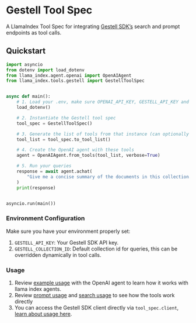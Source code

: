 # Gestell Tool Spec

A LlamaIndex Tool Spec for integrating [Gestell SDK’s](https://gestell.ai) search and prompt endpoints as tool calls.

## Quickstart

```python
import asyncio
from dotenv import load_dotenv
from llama_index.agent.openai import OpenAIAgent
from llama_index.tools.gestell import GestellToolSpec


async def main():
    # 1. Load your .env, make sure OPENAI_API_KEY, GESTELL_API_KEY and GESTELL_COLLECTION_ID are available
    load_dotenv()

    # 2. Instantiate the Gestell tool spec
    tool_spec = GestellToolSpec()

    # 3. Generate the list of tools from that instance (can optionally add other tools for the agent to use)
    tool_list = tool_spec.to_tool_list()

    # 4. Create the OpenAI agent with these tools
    agent = OpenAIAgent.from_tools(tool_list, verbose=True)

    # 5. Run your queries
    response = await agent.achat(
        "Give me a concise summary of the documents in this collection."
    )
    print(response)


asyncio.run(main())
```

### Environment Configuration

Make sure you have your environment properly set:

1. `GESTELL_API_KEY`: Your Gestell SDK API key.
2. `GESTELL_COLLECTION_ID`: Default collection id for queries, this can be overridden dynamically in tool calls.

### Usage

1. Review [example usage](./examples/agent.py) with the OpenAI agent to learn how it works with llama index agents.
2. Review [prompt usage](./examples//prompt.py) and [search usage](./examples/search.py) to see how the tools work directly
3. You can access the Gestell SDK client directly via `tool_spec.client`, [learn about usage here](https://gestell.ai/docs/reference).
